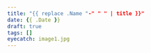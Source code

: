 ```yaml
---
title: "{{ replace .Name "-" " " | title }}"
date: {{ .Date }}
draft: true
tags: []
eyecatch: image1.jpg
---
```


